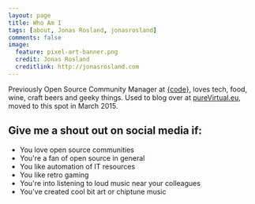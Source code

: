 ```yaml
---
layout: page
title: Who Am I
tags: [about, Jonas Rosland, jonasrosland]
comments: false
image:
  feature: pixel-art-banner.png
  credit: Jonas Rosland
  creditlink: http://jonasrosland.com
---
```


Previously Open Source Community Manager at [{code}](https://thecodeteam.com), loves tech, food, wine, craft beers and geeky things.
Used to blog over at [pureVirtual.eu](http://pureVirtual.eu), moved to this spot in March 2015.

## Give me a shout out on social media if:

* You love open source communities
* You're a fan of open source in general
* You like automation of IT resources
* You like retro gaming
* You're into listening to loud music near your colleagues
* You've created cool bit art or chiptune music
